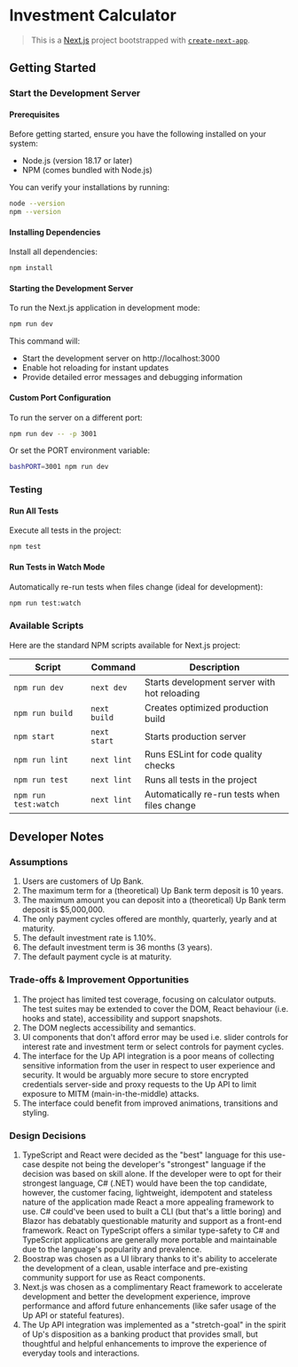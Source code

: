 # Investment Calculator

> This is a [Next.js](https://nextjs.org) project bootstrapped with [`create-next-app`](https://nextjs.org/docs/app/api-reference/cli/create-next-app).

## Getting Started

### Start the Development Server

#### Prerequisites
Before getting started, ensure you have the following installed on your system:

- Node.js (version 18.17 or later)
- NPM (comes bundled with Node.js)

You can verify your installations by running:
```bash
node --version
npm --version
```

#### Installing Dependencies
Install all dependencies:

```bash
npm install
```
#### Starting the Development Server

To run the Next.js application in development mode:

```bash
npm run dev
```

This command will:

- Start the development server on http://localhost:3000
- Enable hot reloading for instant updates
- Provide detailed error messages and debugging information

#### Custom Port Configuration
To run the server on a different port:

```bash
npm run dev -- -p 3001
```

Or set the PORT environment variable:


```bash
bashPORT=3001 npm run dev
```

### Testing
#### Run All Tests

Execute all tests in the project:
```bash
npm test
```

#### Run Tests in Watch Mode

Automatically re-run tests when files change (ideal for development):
```bash
npm run test:watch
```

### Available Scripts

Here are the standard NPM scripts available for Next.js project:

| Script               | Command | Description |
|----------------------|---------|-------------|
| `npm run dev`        | `next dev` | Starts development server with hot reloading |
| `npm run build`      | `next build` | Creates optimized production build |
| `npm start`          | `next start` | Starts production server |
| `npm run lint`       | `next lint` | Runs ESLint for code quality checks |
| `npm run test`       | `next lint` | Runs all tests in the project |
| `npm run test:watch` | `next lint` | Automatically re-run tests when files change |

## Developer Notes

### Assumptions

1. Users are customers of Up Bank.
2. The maximum term for a (theoretical) Up Bank term deposit is 10 years.
3. The maximum amount you can deposit into a (theoretical) Up Bank term deposit is $5,000,000.
4. The only payment cycles offered are monthly, quarterly, yearly and at maturity.
5. The default investment rate is 1.10%.
6. The default investment term is 36 months (3 years).
7. The default payment cycle is at maturity.

### Trade-offs & Improvement Opportunities

1. The project has limited test coverage, focusing on calculator outputs. The test suites may be extended to cover the DOM, React behaviour (i.e. hooks and state), accessibility and support snapshots.
2. The DOM neglects accessibility and semantics.
3. UI components that don't afford error may be used i.e. slider controls for interest rate and investment term or select controls for payment cycles.
4. The interface for the Up API integration is a poor means of collecting sensitive information from the user in respect to user experience and security. It would be arguably more secure to store encrypted credentials server-side and proxy requests to the Up API to limit exposure to MITM (main-in-the-middle) attacks.
5. The interface could benefit from improved animations, transitions and styling.

### Design Decisions
1. TypeScript and React were decided as the "best" language for this use-case despite not being the developer's "strongest" language if the decision was based on skill alone. If the developer were to opt for their strongest language, C# (.NET) would have been the top candidate, however, the customer facing, lightweight, idempotent and stateless nature of the application made React a more appealing framework to use. C# could've been used to built a CLI (but that's a little boring) and Blazor has debatably questionable maturity and support as a front-end framework. React on TypeScript offers a similar type-safety to C# and TypeScript applications are generally more portable and maintainable due to the language's popularity and prevalence.
2. Boostrap was chosen as a UI library thanks to it's ability to accelerate the development of a clean, usable interface and pre-existing community support for use as React components. 
3. Next.js was chosen as a complimentary React framework to accelerate development and better the development experience, improve performance and afford future enhancements (like safer usage of the Up API or stateful features).
4. The Up API integration was implemented as a "stretch-goal" in the spirit of Up's disposition as a banking product that provides small, but thoughtful and helpful enhancements to improve the experience of everyday tools and interactions.